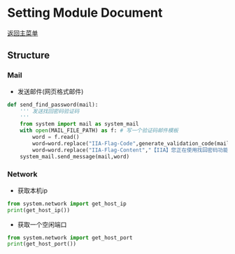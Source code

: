 # Setting Module Document

[返回主菜单](../README.md)

## Structure

### Mail

* 发送邮件(网页格式邮件)

```python
def send_find_password(mail):
	''' 发送找回密码验证码
	'''
	from system import mail as system_mail
	with open(MAIL_FILE_PATH) as f: # 写一个验证码邮件模板
		word = f.read()
		word=word.replace("IIA-Flag-Code",generate_validation_code(mail))
		word=word.replace("IIA-Flag-Content","【IIA】您正在使用找回密码功能, 验证码可能导致IIA账号被盗, 请勿转发或泄漏。")
	system_mail.send_message(mail,word)
```

### Network

* 获取本机ip

```python
from system.network import get_host_ip
print(get_host_ip())
```

* 获取一个空闲端口

```python
from system.network import get_host_port
print(get_host_port())
```

